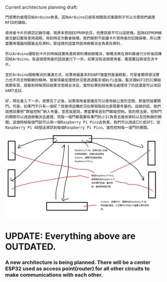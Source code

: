 Current architecture planning draft:

    門感應的處理交給Arduino負責，因為Arduino已經有相關函式庫跟例子可以方便我們處理RFID的讀取。

    使用者卡片的資訊記錄存檔，我原本想說EEPROM去存，但應該是不可以這麽做。因為EEPROM根據文獻記載有使用週期，用到特定次數會損壞。我們絕對不能讓卡片使用者的記錄損壞，所以應當要用電腦伺服器去存資料。那這樣的話當然就用樹莓派去負責存資料.

    所以Arduino讀取到卡片的時候就要負責將資料傳給樹莓派，樹莓派再在資料庫進行分析後回傳回給Arduino。有這個使用者的話就進行下一步。如果沒有這個使用者，看是要註冊或否決卡片。

    至於Arduino跟樹莓派的溝通方式，如果用最基本的UART做當然是最輕鬆，可是會顯得很沒實力也不符合物聯網的精神。我覺得最佳理想狀況是透過藍牙或Wifi去接。藍牙跟WIFI的IC模組我都有買，就看到時候測試結果怎麼樣去決定。當然如果到時候無法處理得了的話還是可以改回UART去試.

    好，現在進入下一步。感應完了之後，如果使用者是確定可以使用辦公室的空間，那當然就要開門。可是，如果門不只有一個呢？我覺得這種狀況在開發階段也是需要考量的。這樣的話，我們就應該要把“群組控制”納入考量。意思就是說，應當要有各別門都能控制。我的想法是，控制門的開關可以透過樹莓派去處理，而每一個門都需要有專門的小IC負責去接收資料以及控制鎖的開關。這個時候每個門就可以用一個Raspberry Pi Pico去負責。我們可以透過I2C或SPI，從Raspberry Pi 4B發送資訊到每個Raspberry Pi Pico，進而控制每一道門的開關。

![Architecture Image](./architecture_ugly_img.jpg)

<h1>UPDATE: Everything above are OUTDATED.</h1>
<h3>A new architecture is being planned. There will be a center ESP32 used as access point(router) for all other circuits to make communications with each other.</h3>